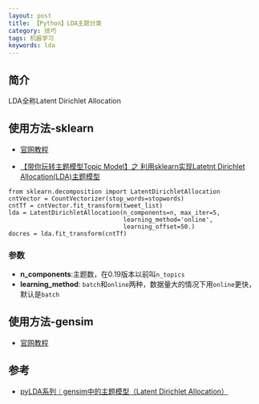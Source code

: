 ```yaml
---
layout: post
title: 【Python】LDA主题分类
category: 技巧
tags: 机器学习
keywords: lda
---
```





## 简介

LDA全称Latent Dirichlet Allocation


## 使用方法-sklearn

- [官网教程](https://scikit-learn.org/stable/modules/generated/sklearn.decomposition.LatentDirichletAllocation.html)

- [【带你玩转主题模型Topic Model】之 利用sklearn实现Latetnt Dirichlet Allocation(LDA)主题模型](https://blog.csdn.net/chichoxian/article/details/82793903)
```
from sklearn.decomposition import LatentDirichletAllocation
cntVector = CountVectorizer(stop_words=stopwords)
cntTf = cntVector.fit_transform(tweet_list)
lda = LatentDirichletAllocation(n_components=n, max_iter=5,
                                learning_method='online',
                                learning_offset=50.)
docres = lda.fit_transform(cntTf)
```
### 参数

- **n_components**:主题数，在0.19版本以前叫`n_topics`
- **learning_method**: `batch`和`online`两种，数据量大的情况下用`online`更快，默认是`batch`




## 使用方法-gensim

- [官网教程](https://radimrehurek.com/gensim/models/ldamodel.html)


## 参考

- [pyLDA系列︱gensim中的主题模型（Latent Dirichlet Allocation）](https://cloud.tencent.com/developer/article/1434887)